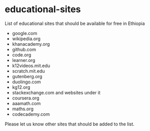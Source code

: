 # educational-sites
List of educational sites that should be available for free in Ethiopia

* google.com
* wikipedia.org
* khanacademy.org
* github.com
* code.org
* learner.org
* k12videos.mit.edu
* scratch.mit.edu
* gutenberg.org
* duolingo.com
* kg12.org
* stackexchange.com and websites under it
* coursera.org
* aaamath.com
* maths.org
* codecademy.com


Please let us know other sites that should be added to the list.
